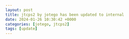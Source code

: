 ```yaml
---
layout: post
title: jtcps2 by jotego has been updated to internal
date: 2024-01-26 10:30:42 +0000
categories: [jotego, jtcps2]
tags: [update]
---
```


